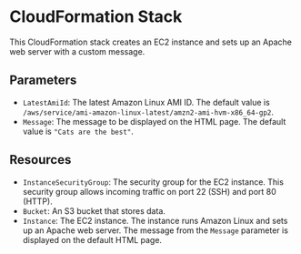 # CloudFormation Stack

This CloudFormation stack creates an EC2 instance and sets up an Apache web server with a custom message.

## Parameters
- `LatestAmiId`: The latest Amazon Linux AMI ID. The default value is `/aws/service/ami-amazon-linux-latest/amzn2-ami-hvm-x86_64-gp2`.
- `Message`: The message to be displayed on the HTML page. The default value is `"Cats are the best"`.

## Resources
- `InstanceSecurityGroup`: The security group for the EC2 instance. This security group allows incoming traffic on port 22 (SSH) and port 80 (HTTP).
- `Bucket`: An S3 bucket that stores data.
- `Instance`: The EC2 instance. The instance runs Amazon Linux and sets up an Apache web server. The message from the `Message` parameter is displayed on the default HTML page.


